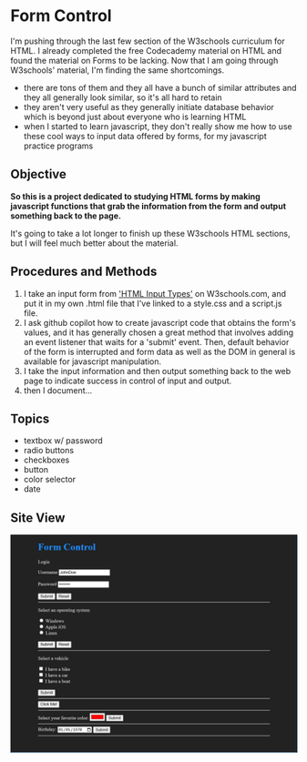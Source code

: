 # Form Control
I'm pushing through the last few section of the W3schools curriculum for HTML. I already
completed the free Codecademy material on HTML and found the material on Forms to be lacking.
Now that I am going through W3schools' material, I'm finding the same shortcomings.
- there are tons of them and they all have a bunch of similar attributes and they all generally look similar, so it's all hard to retain
- they aren't very useful as they generally initiate database behavior which is beyond 
just about everyone who is learning HTML
- when I started to learn javascript, they don't really show me how to use these cool ways to input data offered by forms, for my javascript practice programs  
## Objective
**So this is a project dedicated to studying HTML forms by making javascript functions that
grab the information from the form and output something back to the page.**  

It's going to take a lot longer to finish up these W3schools HTML sections, but I will feel much better about the material.
## Procedures and Methods
1. I take an input form from ['HTML Input Types'](https://www.w3schools.com/html/html_form_input_types.asp) on W3schools.com, and put it in my own .html file that I've linked to a style.css and a script.js file.
2. I ask github copilot how to create javascript code that obtains the form's values, and it has generally chosen a great method that involves adding an event listener that waits for a 'submit' event. Then, default behavior of the form is interrupted and form data as well as the DOM in general is available for javascript manipulation.
3. I take the input information and then output something back to the web page to indicate success in control of input and output.
4. then I document...
## Topics
- textbox w/ password
- radio buttons
- checkboxes
- button
- color selector
- date

## Site View
![latest app view](./2025-03-17_16-01-46.jpg)